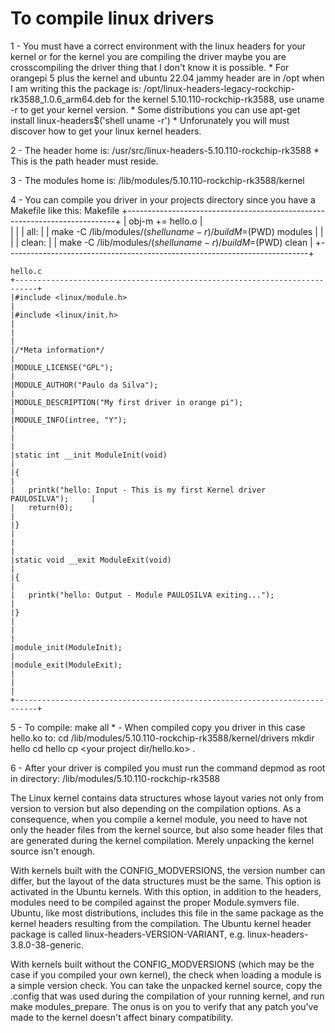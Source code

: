 # To compile linux drivers

1 - You must have a correct environment with the linux headers for your kernel or for the kernel you are compiling the driver maybe you are crosscompiling the driver
	thing that I don't know it is possible.
	* For orangepi 5 plus the kernel and ubuntu 22.04 jammy header are in /opt
	  when I am writing this the package is: /opt/linux-headers-legacy-rockchip-rk3588_1.0.6_arm64.deb for the kernel 5.10.110-rockchip-rk3588, use uname -r to get your 
	  kernel version.
	* Some distributions you can use apt-get install linux-headers$('shell uname -r')
	* Unforunately you will must discover how to get your linux kernel headers.

2 - The header home is: /usr/src/linux-headers-5.10.110-rockchip-rk3588
	* This is the path header must reside.
	
3 - The modules home is: /lib/modules/5.10.110-rockchip-rk3588/kernel		

4 - You can compile you driver in your projects directory since you have a Makefile
	like this:
	Makefile
	+---------------------------------------------------------------------------+
	|	obj-m += hello.o														|	
	|																			|
	|	all:																	|
	|		make -C /lib/modules/$(shell uname -r)/build M=$(PWD) modules		|
	|																			|
	|	clean:																	|
	|		make -C /lib/modules/$(shell uname -r)/build M=$(PWD) clean			|
	+---------------------------------------------------------------------------+
	
	hello.c
	+---------------------------------------------------------------------------+
	|#include <linux/module.h>													|
	|#include <linux/init.h>													|
	|																			|
	|/*Meta information*/														|
	|MODULE_LICENSE("GPL");														|
	|MODULE_AUTHOR("Paulo da Silva");											|
	|MODULE_DESCRIPTION("My first driver in orange pi");						|
	|MODULE_INFO(intree, "Y");													|
	|																			|
	|static int __init ModuleInit(void)											|
	|{																			|
	|	printk("hello: Input - This is my first Kernel driver PAULOSILVA");		|
	|	return(0);																|
	|}																			|
	|																			|
	|static void __exit ModuleExit(void)										|
	|{																			|
	|	printk("hello: Output - Module PAULOSILVA exiting...");					|
	|}																			|
	|																			|
	|module_init(ModuleInit);													|
	|module_exit(ModuleExit);													|
	|																			|
	+---------------------------------------------------------------------------+
		
5 - To compile: make all
	* - When compiled copy you driver in this case hello.ko to: 
		cd /lib/modules/5.10.110-rockchip-rk3588/kernel/drivers
		mkdir hello
		cd hello
		cp <your project dir/hello.ko> .
		
6 - After your driver is compiled you must run the command depmod as root in 
	directory: /lib/modules/5.10.110-rockchip-rk3588
	
The Linux kernel contains data structures whose layout varies not only from version to version but also depending on the compilation options. As a consequence, when you compile a kernel module, you need to have not only the header files from the kernel source, but also some header files that are generated during the kernel compilation. Merely unpacking the kernel source isn't enough.

With kernels built with the CONFIG_MODVERSIONS, the version number can differ, but the layout of the data structures must be the same. This option is activated in the Ubuntu kernels. With this option, in addition to the headers, modules need to be compiled against the proper Module.symvers file. Ubuntu, like most distributions, includes this file in the same package as the kernel headers resulting from the compilation. The Ubuntu kernel header package is called linux-headers-VERSION-VARIANT, e.g. linux-headers-3.8.0-38-generic.

With kernels built without the CONFIG_MODVERSIONS (which may be the case if you compiled your own kernel), the check when loading a module is a simple version check. You can take the unpacked kernel source, copy the .config that was used during the compilation of your running kernel, and run make modules_prepare. The onus is on you to verify that any patch you've made to the kernel doesn't affect binary compatibility.

	
